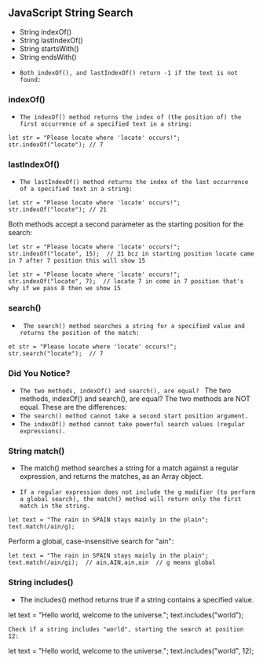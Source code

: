## JavaScript String Search
* String indexOf()
* String lastIndexOf()
* String startsWith()
* String endsWith()

- ``Both indexOf(), and lastIndexOf() return -1 if the text is not found: ``

### indexOf() 
- `` The indexOf() method returns the index of (the position of) the first occurrence of a specified text in a string: ``

```
let str = "Please locate where 'locate' occurs!";
str.indexOf("locate"); // 7
```
### lastIndexOf() 
- `` The lastIndexOf() method returns the index of the last occurrence of a specified text in a string: ``
```
let str = "Please locate where 'locate' occurs!";
str.indexOf("locate"); // 21 
```
Both methods accept a second parameter as the starting position for the search:
```
let str = "Please locate where 'locate' occurs!";
str.indexOf("locate", 15);  // 21 bcz in starting position locate came in 7 after 7 position this will show 15
```

```
let str = "Please locate where 'locate' occurs!";
str.indexOf("locate", 7);  // locate 7 in come in 7 position that's why if we pass 8 then we show 15
```

### search()

- `` The search() method searches a string for a specified value and returns the position of the match:``

```
et str = "Please locate where 'locate' occurs!";
str.search("locate");  // 7
``` 
### Did You Notice? 

- ``The two methods, indexOf() and search(), are equal? ``
The two methods, indexOf() and search(), are equal?
The two methods are NOT equal. These are the differences:
- ``The search() method cannot take a second start position argument. ``
- ``The indexOf() method cannot take powerful search values (regular expressions).``

### String match()
- The match() method searches a string for a match against a regular expression, and returns the matches, as an Array object.

- `` If a regular expression does not include the g modifier (to perform a global search), the match() method will return only the first match in the string. ``


```
let text = "The rain in SPAIN stays mainly in the plain";
text.match(/ain/g);
```
Perform a global, case-insensitive search for "ain":

```
let text = "The rain in SPAIN stays mainly in the plain";
text.match(/ain/gi);  // ain,AIN,ain,ain  // g means global
```
### String includes()

- The includes() method returns true if a string contains a specified value.

let text = "Hello world, welcome to the universe.";
text.includes("world");
```
Check if a string includes "world", starting the search at position 12:

```
let text = "Hello world, welcome to the universe.";
text.includes("world", 12);
```
